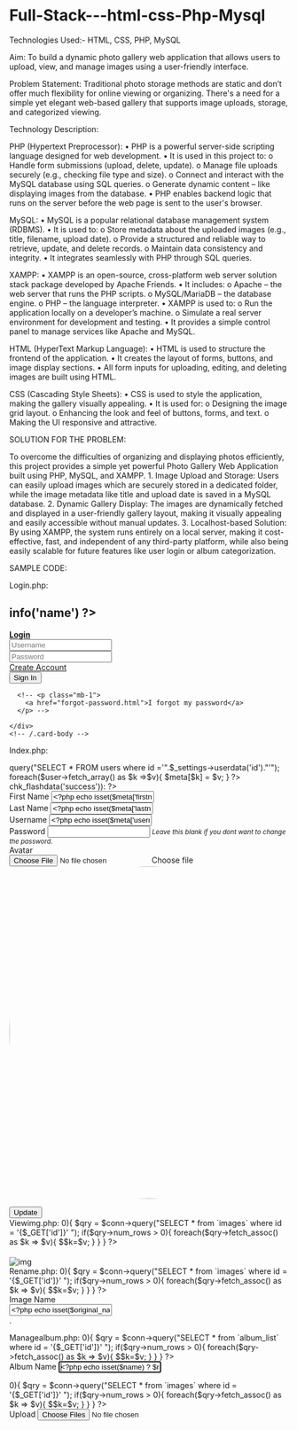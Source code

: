 # Full-Stack---html-css-Php-Mysql
Technologies Used:- HTML, CSS, PHP, MySQL


Aim:
To build a dynamic photo gallery web application that allows users to upload, view, and manage images using a user-friendly interface.


Problem Statement:
		Traditional photo storage methods are static and don’t offer much flexibility for online viewing or organizing. There's a need for a simple yet elegant web-based gallery that supports image uploads, storage, and categorized viewing.


Technology Description:

PHP (Hypertext Preprocessor):
•	PHP is a powerful server-side scripting language designed for web development.
•	It is used in this project to:
o	Handle form submissions (upload, delete, update).
o	Manage file uploads securely (e.g., checking file type and size).
o	Connect and interact with the MySQL database using SQL queries.
o	Generate dynamic content – like displaying images from the database.
•	PHP enables backend logic that runs on the server before the web page is sent to the user's browser.

 MySQL:
•	MySQL is a popular relational database management system (RDBMS).
•	It is used to:
o	Store metadata about the uploaded images (e.g., title, filename, upload date).
o	Provide a structured and reliable way to retrieve, update, and delete records.
o	Maintain data consistency and integrity.
•	It integrates seamlessly with PHP through SQL queries.

 XAMPP:
•	XAMPP is an open-source, cross-platform web server solution stack package developed by Apache Friends.
•	It includes:
o	Apache – the web server that runs the PHP scripts.
o	MySQL/MariaDB – the database engine.
o	PHP – the language interpreter.
•	XAMPP is used to:
o	Run the application locally on a developer’s machine.
o	Simulate a real server environment for development and testing.
•	It provides a simple control panel to manage services like Apache and MySQL.

 HTML (HyperText Markup Language):
•	HTML is used to structure the frontend of the application.
•	It creates the layout of forms, buttons, and image display sections.
•	All form inputs for uploading, editing, and deleting images are built using HTML.

 CSS (Cascading Style Sheets):
•	CSS is used to style the application, making the gallery visually appealing.
•	It is used for:
o	Designing the image grid layout.
o	Enhancing the look and feel of buttons, forms, and text.
o	Making the UI responsive and attractive.

  SOLUTION FOR THE PROBLEM:

To overcome the difficulties of organizing and displaying photos efficiently, this project provides a simple yet powerful Photo Gallery Web Application built using PHP, MySQL, and XAMPP.
              1. Image Upload and Storage: Users can easily upload images which are securely stored in a dedicated folder, while the image metadata like title and upload date is saved in a MySQL database.
             2. Dynamic Gallery Display: The images are dynamically fetched and displayed in a user-friendly gallery layout, making it visually appealing and easily accessible without manual updates.
             3. Localhost-based Solution: By using XAMPP, the system runs entirely on a local server, making it cost-effective, fast, and independent of any third-party platform, while also being easily scalable for future features like user login or album categorization.

SAMPLE CODE:

Login.php:

<?php require_once('config.php') ?>
<!DOCTYPE html>
<html lang="en" class="" style="height: auto;">
 <?php require_once('inc/header.php') ?>
<body class="hold-transition login-page ">
  <script>
    start_loader()
  </script>
  <div class="container mb-4">
    <h2 class="text-center"><?php echo $_settings->info('name') ?></h2>
  </div>
<div class="login-box">
  <!-- /.login-logo -->
  <div class="card card-outline card-primary">
    <div class="card-header text-center">
      <a href="./" class="h1"><b>Login</b></a>
    </div>
    <div class="card-body">
      <form id="login-frm" action="" method="post">
        <div class="input-group mb-3">
          <input type="text" class="form-control" name="username" placeholder="Username">
          <div class="input-group-append">
            <div class="input-group-text">
              <span class="fas fa-user"></span>
            </div>
          </div>
        </div>
        <div class="input-group mb-3">
          <input type="password" class="form-control" name="password" placeholder="Password">
          <div class="input-group-append">
            <div class="input-group-text">
              <span class="fas fa-lock"></span>
            </div>
          </div>
        </div>
        <div class="row">
          <div class="col-8">
            <a href="javascript:void(0)" id="create_account">Create Account</a>
          </div>
          <!-- /.col -->
          <div class="col-4">
            <button type="submit" class="btn btn-primary btn-block">Sign In</button>
          </div>
          <!-- /.col -->
        </div>
      </form>
      <!-- /.social-auth-links -->

      <!-- <p class="mb-1">
        <a href="forgot-password.html">I forgot my password</a>
      </p> -->
      
    </div>
    <!-- /.card-body -->
  </div>
  <!-- /.card -->
</div>
<!-- /.login-box -->

<!-- jQuery -->
<script src="plugins/jquery/jquery.min.js"></script>
<!-- Bootstrap 4 -->
<script src="plugins/bootstrap/js/bootstrap.bundle.min.js"></script>
<!-- AdminLTE App -->
<script src="dist/js/adminlte.min.js"></script>

<script>
  window.uni_modal = function($title = '' , $url='',$size=""){
        start_loader()
        $.ajax({
            url:$url,
            error:err=>{
                console.log()
                alert("An error occured")
            },
            success:function(resp){
                if(resp){
                    $('#uni_modal .modal-title').html($title)
                    $('#uni_modal .modal-body').html(resp)
                    if($size != ''){
                        $('#uni_modal .modal-dialog').addClass($size+'  modal-dialog-centered')
                    }else{
                        $('#uni_modal .modal-dialog').removeAttr("class").addClass("modal-dialog modal-md modal-dialog-centered")
                    }
                    $('#uni_modal').modal({
                      show:true,
                      backdrop:'static',
                      keyboard:false,
                      focus:true
                    })
                    end_loader()
                }
            }
        })
    }
  $(document).ready(function(){
    end_loader();
    $('#create_account').click(function(){
      uni_modal("Create Account","create_account.php")
    })
  })
</script>
<div class="modal fade" id="uni_modal" role='dialog'>
    <div class="modal-dialog modal-md modal-dialog-centered" role="document">
      <div class="modal-content">
        <div class="modal-header">
        <h5 class="modal-title"></h5>
      </div>
      <div class="modal-body">
      </div>
      <div class="modal-footer">
        <button type="button" class="btn btn-primary" id='submit' onclick="$('#uni_modal form').submit()">Save</button>
        <button type="button" class="btn btn-secondary" data-dismiss="modal">Cancel</button>
      </div>
      </div>
    </div>
  </div>
</body>
</html>

Index.php:
<?php 
$user = $conn->query("SELECT * FROM users where id ='".$_settings->userdata('id')."'");
foreach($user->fetch_array() as $k =>$v){
    $meta[$k] = $v;
}
?>
<?php if($_settings->chk_flashdata('success')): ?>
<script>
    alert_toast("<?php echo $_settings->flashdata('success') ?>",'success')
</script>
<?php endif;?>
<div class="card card-outline card-primary">
    <div class="card-body">
        <div class="container-fluid">
            <div id="msg"></div>
            <form action="" id="manage-user">   
                <input type="hidden" name="id" value="<?php echo $_settings->userdata('id') ?>">
                <div class="form-group">
                    <label for="name">First Name</label>
                    <input type="text" name="firstname" id="firstname" class="form-control" value="<?php echo isset($meta['firstname']) ? $meta['firstname']: '' ?>" required>
                </div>
                <div class="form-group">
                    <label for="name">Last Name</label>
                    <input type="text" name="lastname" id="lastname" class="form-control" value="<?php echo isset($meta['lastname']) ? $meta['lastname']: '' ?>" required>
                </div>
                <div class="form-group">
                    <label for="username">Username</label>
                    <input type="text" name="username" id="username" class="form-control" value="<?php echo isset($meta['username']) ? $meta['username']: '' ?>" required  autocomplete="off">
                </div>
                <div class="form-group">
                    <label for="password">Password</label>
                    <input type="password" name="password" id="password" class="form-control" value="" autocomplete="off">
                    <small><i>Leave this blank if you dont want to change the password.</i></small>
                </div>
                <div class="form-group">
                    <label for="" class="control-label">Avatar</label>
                    <div class="custom-file">
                      <input type="file" class="custom-file-input rounded-circle" id="customFile" name="img" onchange="displayImg(this,$(this))">
                      <label class="custom-file-label" for="customFile">Choose file</label>
                    </div>
                </div>
                <div class="form-group d-flex justify-content-center">
                    <img src="<?php echo validate_image(isset($meta['avatar']) ? $meta['avatar'] :'') ?>" alt="" id="cimg" class="img-fluid img-thumbnail">
                </div>
            </form>
        </div>
    </div>
    <div class="card-footer">
            <div class="col-md-12">
                <div class="row">
                    <button class="btn btn-sm btn-primary" form="manage-user">Update</button>
                </div>
            </div>
        </div>
</div>
<style>
    img#cimg{
        height: 15vh;
        width: 15vh;
        object-fit: cover;
        border-radius: 100% 100%;
    }
</style>
<script>
    function displayImg(input,_this) {
        if (input.files && input.files[0]) {
            var reader = new FileReader();
            reader.onload = function (e) {
                $('#cimg').attr('src', e.target.result);
            }

            reader.readAsDataURL(input.files[0]);
        }
    }
    $('#manage-user').submit(function(e){
        e.preventDefault();
        start_loader()
        $.ajax({
            url:_base_url_+'classes/Users.php?f=save',
            data: new FormData($(this)[0]),
            cache: false,
            contentType: false,
            processData: false,
            method: 'POST',
            type: 'POST',
            success:function(resp){
                if(resp ==1){
                    location.reload()
                }else{
                    $('#msg').html('<div class="alert alert-danger">Username already exist</div>')
                    end_loader()
                }
            }
        })
    })

</script>
Viewimg.php:
<?php
require_once('../config.php');
if(isset($_GET['id']) && $_GET['id'] > 0){
    $qry = $conn->query("SELECT * from `images` where id = '{$_GET['id']}' ");
    if($qry->num_rows > 0){
        foreach($qry->fetch_assoc() as $k => $v){
            $$k=$v;
        }
    }
}
?>
<style>
    #uni_modal .modal-header,#uni_modal .modal-footer{
        display:none !important;
    }
</style>
<div class="container-fluid">
    <div class="w-100 d-flex justify-content-between">
        <h4><b><?php echo $original_name ?></b></h4>
        <a href="#" data-dismiss='modal' class="text-dark"><i class="fa fa-times"></i></a>
    </div>
</div>
<div class="container-fluid bg-dark" >
    <div id="img-holder" class='w-100'>
        <img src="<?php echo validate_image($path_name) ?>" alt="img" loading="lazy" class="w-100 view-img" id="view-img">
    </div>
</div>
Rename.php:
<?php
require_once('../config.php');
if(isset($_GET['id']) && $_GET['id'] > 0){
    $qry = $conn->query("SELECT * from `images` where id = '{$_GET['id']}' ");
    if($qry->num_rows > 0){
        foreach($qry->fetch_assoc() as $k => $v){
            $$k=$v;
        }
    }
}
?>
<div class="container-fluid">
    <form action="" id="image-form">
        <input type="hidden" name ="id" value="<?php echo isset($id) ? $id : '' ?>">
        <input type="hidden" name ="ext" value=".<?php echo isset($original_name) ? strrev(explode('.',strrev($original_name),-1)[0]) : '' ?>">
        <div class="form-group">
            <label for="original_name" class="control-label">Image Name</label>
            <div class="input-group">
            <input name="original_name" autofocusid="" class="form-control form no-resize" value="<?php echo isset($original_name) ? explode('.',$original_name,-1)[0] : ''; ?>" />
            <div class="input-group-append">
                <span class="input-group-text">.<?php echo isset($original_name) ? strrev(explode('.',strrev($original_name),-1)[0]) : ''; ?></span>
            </div>
            </div>
        </div>
        </div>
    </form>
</div>
<script>
    $(document).ready(function(){
        $('#image-form').submit(function(e){
            e.preventDefault();
            var _this = $(this)
             $('.err-msg').remove();
            start_loader();
            $.ajax({
                url:_base_url_+"classes/Master.php?f=rename_image",
                data: new FormData($(this)[0]),
                cache: false,
                contentType: false,
                processData: false,
                method: 'POST',
                type: 'POST',
                dataType: 'json',
                error:err=>{
                    console.log(err)
                    alert_toast("An error occured",'error');
                    end_loader();
                },
                success:function(resp){
                    if(typeof resp =='object' && resp.status == 'success'){
                        location.reload()
                    }else if(resp.status == 'failed' && !!resp.msg){
                        var el = $('<div>')
                            el.addClass("alert alert-danger err-msg").text(resp.msg)
                            _this.prepend(el)
                            el.show('slow')
                            $("html, body").animate({ scrollTop: _this.closest('.card').offset().top }, "fast");
                            end_loader()
                    }else{
                        alert_toast("An error occured",'error');
                        end_loader();
                        console.log(resp)
                    }
                }
            })
        })

    })
</script>
Managealbum.php:
<?php
require_once('../config.php');
if(isset($_GET['id']) && $_GET['id'] > 0){
    $qry = $conn->query("SELECT * from `album_list` where id = '{$_GET['id']}' ");
    if($qry->num_rows > 0){
        foreach($qry->fetch_assoc() as $k => $v){
            $$k=$v;
        }
    }
}
?>
<div class="container-fluid">
    <form action="" id="album-form">
        <input type="hidden" name ="id" value="<?php echo isset($id) ? $id : '' ?>">
        <input type="hidden" name ="user_id" value="<?php echo $_settings->userdata('id') ?>">
        <div class="form-group">
            <label for="name" class="control-label">Album Name</label>
            <input name="name" id="" autofocus class="form-control form no-resize" value="<?php echo isset($name) ? $name : ''; ?>" />
        </div>
        </div>
    </form>
</div>
<script>
    $(document).ready(function(){
        $('#album-form').submit(function(e){
            e.preventDefault();
            var _this = $(this)
             $('.err-msg').remove();
            start_loader();
            $.ajax({
                url:_base_url_+"classes/Master.php?f=save_album",
                data: new FormData($(this)[0]),
                cache: false,
                contentType: false,
                processData: false,
                method: 'POST',
                type: 'POST',
                dataType: 'json',
                error:err=>{
                    console.log(err)
                    alert_toast("An error occured",'error');
                    end_loader();
                },
                success:function(resp){
                    if(typeof resp =='object' && resp.status == 'success'){
                        location.reload()
                    }else if(resp.status == 'failed' && !!resp.msg){
                        var el = $('<div>')
                            el.addClass("alert alert-danger err-msg").text(resp.msg)
                            _this.prepend(el)
                            el.show('slow')
                            $("html, body").animate({ scrollTop: _this.closest('.card').offset().top }, "fast");
                            end_loader()
                    }else{
                        alert_toast("An error occured",'error');
                        end_loader();
                        console.log(resp)
                    }
                }
            })
        })

    })
</script>
<?php
require_once('../config.php');
if(isset($_GET['id']) && $_GET['id'] > 0){
    $qry = $conn->query("SELECT * from `images` where id = '{$_GET['id']}' ");
    if($qry->num_rows > 0){
        foreach($qry->fetch_assoc() as $k => $v){
            $$k=$v;
        }
    }
}
?>
<div class="container-fluid">
    <form action="" id="image-form">
        <input type="hidden" name ="id" value="<?php echo isset($id) ? $id : '' ?>">
        <input type="hidden" name ="album_id" value="<?php echo $_GET['album_id'] ?>">
        <input type="hidden" name ="user_id" value="<?php echo $_settings->userdata('id') ?>">
        <div class="form-group">
            <label for="images" class="control-label">Upload</label>
            <input name="images[]" id="images" type="file" multiple class="form-control" accept="image/*" />
        </div>
        </div>
    </form>
</div>
<script>
    $(document).ready(function(){
        $('#image-form').submit(function(e){
            e.preventDefault();
            var _this = $(this)
             $('.err-msg').remove();
            start_loader();
            $.ajax({
                url:_base_url_+"classes/Master.php?f=save_image",
                data: new FormData($(this)[0]),
                cache: false,
                contentType: false,
                processData: false,
                method: 'POST',
                type: 'POST',
                dataType: 'json',
                error:err=>{
                    console.log(err)
                    alert_toast("An error occured",'error');
                    end_loader();
                },
                success:function(resp){
                    if(typeof resp =='object' && resp.status == 'success'){
                        location.reload()
                    }else if(resp.status == 'failed' && !!resp.msg){
                        var el = $('<div>')
                            el.addClass("alert alert-danger err-msg").text(resp.msg)
                            _this.prepend(el)
                            el.show('slow')
                            $("html, body").animate({ scrollTop: _this.closest('.card').offset().top }, "fast");
                            end_loader()
                    }else{
                        alert_toast("An error occured",'error');
                        end_loader();
                        console.log(resp)
                    }
                }
            })
        })

    })
</script>



 

 

 
 

 
 


 

 
 





